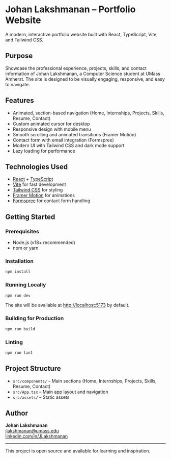 # Johan Lakshmanan – Portfolio Website

A modern, interactive portfolio website built with React, TypeScript, Vite, and Tailwind CSS.

## Purpose

Showcase the professional experience, projects, skills, and contact information of Johan Lakshmanan, a Computer Science student at UMass Amherst. The site is designed to be visually engaging, responsive, and easy to navigate.

## Features

- Animated, section-based navigation (Home, Internships, Projects, Skills, Resume, Contact)
- Custom animated cursor for desktop
- Responsive design with mobile menu
- Smooth scrolling and animated transitions (Framer Motion)
- Contact form with email integration (Formspree)
- Modern UI with Tailwind CSS and dark mode support
- Lazy loading for performance

## Technologies Used

- [React](https://react.dev/) + [TypeScript](https://www.typescriptlang.org/)
- [Vite](https://vitejs.dev/) for fast development
- [Tailwind CSS](https://tailwindcss.com/) for styling
- [Framer Motion](https://www.framer.com/motion/) for animations
- [Formspree](https://formspree.io/) for contact form handling

## Getting Started

### Prerequisites
- Node.js (v18+ recommended)
- npm or yarn

### Installation

```bash
npm install
```

### Running Locally

```bash
npm run dev
```

The site will be available at [http://localhost:5173](http://localhost:5173) by default.

### Building for Production

```bash
npm run build
```

### Linting

```bash
npm run lint
```

## Project Structure

- `src/components/` – Main sections (Home, Internships, Projects, Skills, Resume, Contact)
- `src/App.tsx` – Main app layout and navigation
- `src/assets/` – Static assets

## Author

**Johan Lakshmanan**  
[jlakshmanan@umass.edu](mailto:jlakshmanan@umass.edu)  
[linkedin.com/in/JLakshmanan](https://linkedin.com/in/JLakshmanan)

---

This project is open source and available for learning and inspiration.
